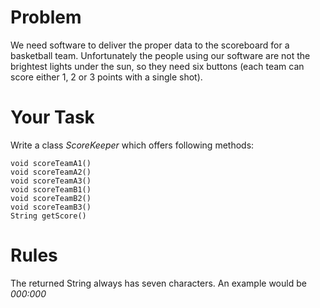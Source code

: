 # Problem

We need software to deliver the proper data to the scoreboard for a basketball team. Unfortunately the people using our software are not the brightest lights under the sun, so they need six buttons (each team can score either 1, 2 or 3 points with a single shot).

# Your Task

Write a class *ScoreKeeper* which offers following methods:

	void scoreTeamA1()
	void scoreTeamA2()
	void scoreTeamA3()
	void scoreTeamB1()
	void scoreTeamB2()
	void scoreTeamB3()
	String getScore()

# Rules

The returned String always has seven characters. An example would be *000:000*

